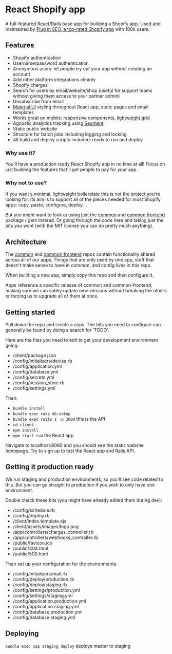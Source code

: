 # React Shopify app

A full-featured React/Rails base app for building a Shopify app. Used and maintained by [Plug in SEO, a top-rated Shopify app](https://apps.shopify.com/plug-in-seo) with 100k users.

## Features

* Shopify authentication
* Username/password authentication
* Anonymous users: let people try out your app without creating an account
* Add other platform integrations cleanly
* Shopify charges
* Search for users by email/website/shop (useful for support teams without giving them access to your partner admin)
* Unsubscribe from email
* [Material UI](http://www.material-ui.com/#/) styling throughout React app, static pages and email templates
* Works great on mobile: responsive components, [lightweight grid](http://neat.bourbon.io/)
* Agnostic analytics tracking using [Segment](https://segment.com/)
* Static public website
* Structure for batch jobs including logging and locking
* All build and deploy scripts included: ready to run and deploy

### Why use it?

You'll have a production ready React Shopify app in no time at all! Focus on just building the features that'll get people to pay for your app.

### Why not to use?

If you want a minimal, lightweight boilerplate this is not the project you're looking for. Its aim is to support all of the pieces needed for most Shopify apps: copy, paste, configure, deploy.

But you might want to look at using just the [common](https://github.com/pemberton-rank/common) and [common frontend](https://github.com/pemberton-rank/common-frontend) package / gem instead. Or going through the code here and taking just the bits you want (with the MIT license you can do pretty much anything).

## Architecture

The [common](https://github.com/pemberton-rank/common) and [common frontend](https://github.com/pemberton-rank/common-frontend) repos contain functionality shared across all of our apps. Things that are only used by one app, stuff that doesn't make sense to have in common, and config lives in this repo.

When building a new app, simply copy this repo and then configure it.

Apps reference a specific release of common and common-frontend, making sure we can safely update new versions without breaking the others or forcing us to upgrade all of them at once.

## Getting started

Pull down the repo and create a copy. The bits you need to configure can generally be found by doing a search for 'TODO'.

Here are the files you need to edit to get your development environment going:

* /client/package.json
* /config/initializers/devise.rb
* /config/application.yml
* /config/database.yml
* /config/secrets.yml
* /config/session_store.rb
* /config/settings.yml

Then:

* ```bundle install```
* ```bundle exec rake db:setup```
* ```bundle exec rails s -p 3000``` this is the API
* ```cd client```
* ```npm install```
* ```npm start run``` the React app

Navigate to localhost:8080 and you should see the static website homepage. Try to sign up to test the React app and Rails API.

## Getting it production ready

We run staging and production environments, so you'll see code related to this. But you can go straight to production if you wish to only have one environment.

Double check these bits (you might have already edited them during dev):

* /config/schedule.rb
* /config/deploy.rb
* /client/index.template.ejs
* /client/assets/images/logo.png
* /app/controllers/charges_controller.rb
* /app/controllers/webhooks_controller.rb
* /public/favicon.ico
* /public/404.html
* /public/500.html

Then set up your configuration for the environments:

* /config/initializers/mail.rb
* /config/deploy/production.rb
* /config/deploy/staging.rb
* /config/settings/production.yml
* /config/settings/staging.yml
* /config/application.production.yml
* /config/application.staging.yml
* /config/database.production.yml
* /config/database.staging.yml

## Deploying

```bundle exec cap staging deploy``` deploys master to staging
